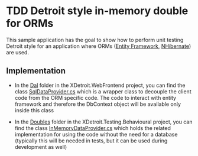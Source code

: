 # TDD Detroit style in-memory double for ORMs
This sample application has the goal to show how to perform unit testing Detroit style for an application where ORMs ([Entity Framework](https://docs.microsoft.com/en-us/dotnet/framework/data/adonet/ef/overview), [NHibernate](http://nhibernate.info/)) are used.

## Implementation
* In the [Dal](https://github.com/RiccardoFragale/tdd-detroit-inmemory/tree/master/src/XDetroit.WebFrontend/Dal) folder in the XDetroit.WebFrontend project, you can find the class [SqlDataProvider.cs](https://github.com/RiccardoFragale/tdd-detroit-inmemory/blob/master/src/XDetroit.WebFrontend/Dal/SqlDataProvider.cs) which is a wrapper class to decouple the client code from the ORM specific code. The code to interact with entity framework and therefore the DbContext object will be available only inside this class

* In the [Doubles](https://github.com/RiccardoFragale/tdd-detroit-inmemory/tree/master/src/XDetroit.Testing.Behavioural/Doubles) folder in the XDetroit.Testing.Behavioural project, you can find the class [InMemoryDataProvider.cs](https://github.com/RiccardoFragale/tdd-detroit-inmemory/blob/master/src/XDetroit.Testing.Behavioural/Doubles/InMemoryDataProvider.cs) which holds the related implementation for using the code without the need for a database (typically this will be needed in tests, but it can be used during development as well)
